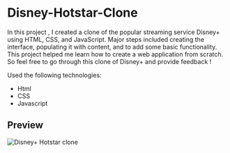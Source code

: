# Disney-Hotstar-Clone
In this project , I created a clone of the popular streaming service Disney+ using HTML, CSS, and JavaScript. 
Major steps included creating the interface, populating it with content, and to add some basic functionality. This project helped me learn how to create a web application from scratch. So feel free to go through this clone of Disney+ and provide feedback !

Used the following technologies:

- Html
- CSS
- Javascript

## Preview
![Disney+ Hotstar clone](https://user-images.githubusercontent.com/59678435/196937651-e83fff0a-cbad-4c6e-b930-50c6bb10d7a8.png)
